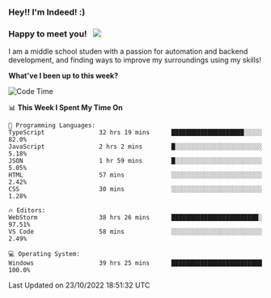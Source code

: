 ### Hey!! I'm Indeed! :) 

### Happy to meet you! &nbsp; ![](https://visitor-badge.glitch.me/badge?page_id=Indeedornot.Indeedornot)

I am a middle school studen with a passion for automation and backend development, and finding ways to improve my surroundings using my skills!

**What've I been up to this week?** 

<!--START_SECTION:waka-->
![Code Time](http://img.shields.io/badge/Code%20Time-512%20hrs%2034%20mins-blue)

📊 **This Week I Spent My Time On** 

```text
💬 Programming Languages: 
TypeScript               32 hrs 19 mins      ████████████████████░░░░░   82.0% 
JavaScript               2 hrs 2 mins        █░░░░░░░░░░░░░░░░░░░░░░░░   5.18% 
JSON                     1 hr 59 mins        █░░░░░░░░░░░░░░░░░░░░░░░░   5.05% 
HTML                     57 mins             ░░░░░░░░░░░░░░░░░░░░░░░░░   2.42% 
CSS                      30 mins             ░░░░░░░░░░░░░░░░░░░░░░░░░   1.28%

🔥 Editors: 
WebStorm                 38 hrs 26 mins      ████████████████████████░   97.51% 
VS Code                  58 mins             ░░░░░░░░░░░░░░░░░░░░░░░░░   2.49%

💻 Operating System: 
Windows                  39 hrs 25 mins      █████████████████████████   100.0%

```


 Last Updated on 23/10/2022 18:51:32 UTC
<!--END_SECTION:waka-->

